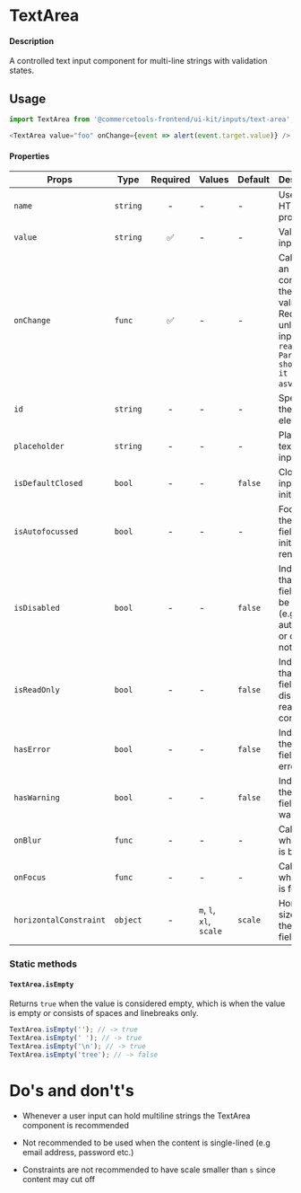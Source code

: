 # TextArea

#### Description

A controlled text input component for multi-line strings with validation
states.

## Usage

```js
import TextArea from '@commercetools-frontend/ui-kit/inputs/text-area';

<TextArea value="foo" onChange={event => alert(event.target.value)} />;
```

#### Properties

| Props                  | Type     | Required | Values                  | Default | Description                                                                                                               |
| ---------------------- | -------- | :------: | ----------------------- | ------- | ------------------------------------------------------------------------------------------------------------------------- |
| `name`                 | `string` |    -     | -                       | -       | Used as HTML `name` property                                                                                              |
| `value`                | `string` |    ✅    | -                       | -       | Value of the input                                                                                                        |
| `onChange`             | `func`   |    ✅    | -                       | -       | Called with an event containing the new value. Required, unless input is `read-only. Parent should pass it back as`value` |
| `id`                   | `string` |    -     | -                       | -       | Specifies the id of an element                                                                                            |
| `placeholder`          | `string` |    -     | -                       | -       | Placeholder text for the input                                                                                            |
| `isDefaultClosed`      | `bool`   |    -     | -                       | `false` | Closes input initially                                                                                                    |
| `isAutofocussed`       | `bool`   |    -     | -                       | -       | Focuses the input field on initial render                                                                                 |
| `isDisabled`           | `bool`   |    -     | -                       | `false` | Indicates that the field cannot be used (e.g not authorised, or changes not saved)                                        |
| `isReadOnly`           | `bool`   |    -     | -                       | `false` | Indicates that the field is displaying read-only content                                                                  |
| `hasError`             | `bool`   |    -     | -                       | `false` | Indicates the input field has an error                                                                                    |
| `hasWarning`           | `bool`   |    -     | -                       | `false` | Indicates the input field has a warning                                                                                   |
| `onBlur`               | `func`   |    -     | -                       | -       | Called when field is blurred                                                                                              |
| `onFocus`              | `func`   |    -     | -                       | -       | Called when field is focused                                                                                              |
| `horizontalConstraint` | `object` |    -     | `m`, `l`, `xl`, `scale` | `scale` | Horizontal size limit of the input fields.                                                                                |

### Static methods

#### `TextArea.isEmpty`

Returns `true` when the value is considered empty, which is when the value is empty or consists of spaces and linebreaks only.

```js
TextArea.isEmpty(''); // -> true
TextArea.isEmpty(' '); // -> true
TextArea.isEmpty('\n'); // -> true
TextArea.isEmpty('tree'); // -> false
```

# Do's and don't's

- Whenever a user input can hold multiline strings the TextArea component is recommended

- Not recommended to be used when the content is single-lined (e.g email address, password etc.)

- Constraints are not recommended to have scale smaller than `s` since content may cut off
